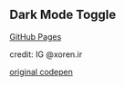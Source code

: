 ## Dark Mode Toggle
[GitHub Pages](https://aggressiveperfector.github.io/dark-mode-toggle/)

credit: IG @xoren.ir

[original codepen](https://codepen.io/xoren_ir/pen/podGWMP)

